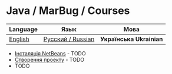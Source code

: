 # Java / MarBug / Courses

| Language | Язык | Мова |
| -------- | ---- | ---- |
| [English](README.md) | [Русский / Russian](README.ru.md) | **Українська Ukrainian** |

* [Інсталяція NetBeans](netbeans/install/README.uk.md) - TODO
* [Створення проекту](netbeans/create-project/README.uk.md) - TODO
* TODO
